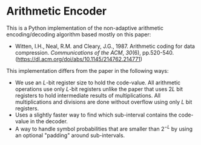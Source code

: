 # Arithmetic Encoder

This is a Python implementation of the non-adaptive arithmetic encoding/decoding algorithm based mostly on this paper:

- Witten, I.H., Neal, R.M. and Cleary, J.G., 1987. Arithmetic coding for data compression. *Communications of the ACM*, *30*(6), pp.520-540. (https://dl.acm.org/doi/abs/10.1145/214762.214771)

This implementation differs from the paper in the following ways:

- We use an $L$-bit register size to hold the code-value. All arithmetic operations use only $L$-bit registers unlike the paper that uses $2L$ bit registers to hold intermediate results of multiplications. All multiplications and divisions are done without overflow using only $L$ bit registers.
- Uses a slightly faster way to find which sub-interval contains the code-value in the decoder.
- A way to handle symbol probabilities that are smaller than $2^{-L}$ by using an optional "padding" around sub-intervals.
